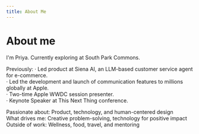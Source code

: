 ```yaml
---
title: About Me
---
```

# About me
I'm Priya. Currently exploring at South Park Commons. 

Previously:
· Led product at Siena AI, an LLM-based customer service agent for e-commerce.  
· Led the development and launch of communication features to millions globally at Apple.  
· Two-time Apple WWDC session presenter.  
· Keynote Speaker at This Next Thing conference.  
  
Passionate about: Product, technology, and human-centered design  
What drives me: Creative problem-solving, technology for positive impact  
Outside of work: Wellness, food, travel, and mentoring


